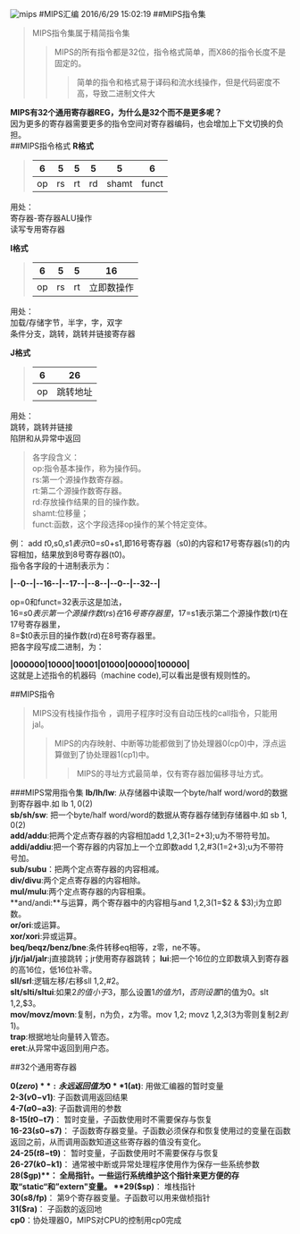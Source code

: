 ![mips](http://i.imgur.com/oSmmt1X.jpg)
#MIPS汇编
2016/6/29 15:02:19 
##MIPS指令集
>MIPS指令集属于精简指令集  
>>MIPS的所有指令都是32位，指令格式简单，而X86的指令长度不是固定的。  
>>>简单的指令和格式易于译码和流水线操作，但是代码密度不高，导致二进制文件大  

**MIPS有32个通用寄存器REG，为什么是32个而不是更多呢？**  
因为更多的寄存器需要更多的指令空间对寄存器编码，也会增加上下文切换的负担。  
##MIPS指令格式
**R格式**   
  
>|6|5|5|5|5|6|  
>|------|----|----|---|------|-----|    
>| op | rs | rt | rd | shamt | funct |    
    

用处：  
寄存器-寄存器ALU操作  
读写专用寄存器   
 
**I格式**  
    
> | 6 | 5 | 5 | 16 |   
> |------|----|-------|-----------|   
> | op | rs | rt | 立即数操作 |     
 
 
用处：     
加载/存储字节，半字，字，双字  
条件分支，跳转，跳转并链接寄存器  

**J格式**   

>| 6 | 26 |   
>|------|----|     
>|  op   | 跳转地址 |    
  

用处：  
跳转，跳转并链接  
陷阱和从异常中返回   

> 各字段含义：  
> op:指令基本操作，称为操作码。  
> rs:第一个源操作数寄存器。  
> rt:第二个源操作数寄存器。  
> rd:存放操作结果的目的操作数。  
> shamt:位移量；  
> funct:函数，这个字段选择op操作的某个特定变体。    

例：
add $t0,$s0,$s1  
表示$t0=$s0+$s1,即16号寄存器（s0)的内容和17号寄存器(s1)的内容相加，结果放到8号寄存器(t0)。  
指令各字段的十进制表示为：  

**|--0--|--16--|--17--|--8--|--0--|--32--|**   

op=0和funct=32表示这是加法，  
16=$s0表示第一个源操作数(rs)在16号寄存器里，  
17=$s1表示第二个源操作数(rt)在17号寄存器里，  
8=$t0表示目的操作数(rd)在8号寄存器里。  
把各字段写成二进制，为：  

**|000000|10000|10001|01000|00000|100000|**  
这就是上述指令的机器码（machine code),可以看出是很有规则性的。  

##MIPS指令
>MIPS没有栈操作指令 ，调用子程序时没有自动压栈的call指令，只能用jal。  
>>MIPS的内存映射、中断等功能都做到了协处理器0(cp0)中，浮点运算做到了协处理器1(cp1)中。
>>>MIPS的寻址方式最简单，仅有寄存器加偏移寻址方式。  

###MIPS常用指令集
**lb/lh/lw**: 从存储器中读取一个byte/half word/word的数据到寄存器中.如 lb $1, 0($2)  
**sb/sh/sw**: 把一个byte/half word/word的数据从寄存器存储到存储器中.如 sb $1, 0($2)  
**add/addu**:把两个定点寄存器的内容相加add $1,$2,$3($1=$2+$3);u为不带符号加。  
**addi/addiu**:把一个寄存器的内容加上一个立即数add $1,$2,#3($1=$2+3);u为不带符号加。  
**sub/subu**：把两个定点寄存器的内容相减。  
**div/divu**:两个定点寄存器的内容相除。  
**mul/mulu**:两个定点寄存器的内容相乘。  
**and/andi:**与运算，两个寄存器中的内容相与and $1,$2,$3($1=$2 & $3);i为立即数。  
**or/ori**:或运算。  
**xor/xori**:异或运算。  
**beq/beqz/benz/bne**:条件转移eq相等，z零，ne不等。  
**j/jr/jal/jalr**:j直接跳转；jr使用寄存器跳转；
**lui**:把一个16位的立即数填入到寄存器的高16位，低16位补零。  
**sll/srl**:逻辑左移/右移sll $1,$2,#2。  
**slt/slti/sltui**:如果$2的值小于$3，那么设置$1的值为1，否则设置$1的值为0。slt $1,$2,$3。  
**mov/movz/movn**:复制，n为负，z为零。mov $1,$2; movz $1,$2,$3($3为零则复制$2到$1)。  
**trap**:根据地址向量转入管态。  
**eret**:从异常中返回到用户态。  

##32个通用寄存器

**0($zero)**: 永远返回值为0   
**1($at)**:  用做汇编器的暂时变量   
**2-3($v0-$v1)**: 子函数调用返回结果   
**4-7($a0-$a3)**: 子函数调用的参数   
**8-15($t0-$t7)**： 暂时变量，子函数使用时不需要保存与恢复  
**16-23($s0-$s7)**： 子函数寄存器变量。子函数必须保存和恢复使用过的变量在函数返回之前，从而调用函数知道这些寄存器的值没有变化。    
**24-25($t8-$t9)**： 暂时变量，子函数使用时不需要保存与恢复  
**26-27($k0-$k1)**： 通常被中断或异常处理程序使用作为保存一些系统参数   
**28($gp)**： 全局指针。一些运行系统维护这个指针来更方便的存取“static“和”extern"变量。   
**29($sp)**： 堆栈指针   
**30($s8/$fp)**： 第9个寄存器变量。子函数可以用来做桢指针  
**31($ra)**： 子函数的返回地  
**cp0**：协处理器0，MIPS对CPU的控制用cp0完成  